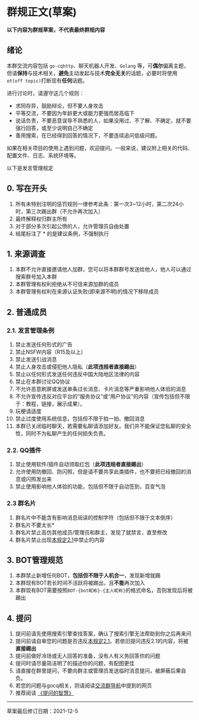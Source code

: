 # 群规正文(草案)
**以下内容为群规草案，不代表最终群规内容**

## 绪论
本群交流内容包括 `go-cqhttp`、聊天机器人开发、`Golang` 等，可**偶尔**偏离主题，但请**保持**与技术相关，**避免**主动发起与技术**完全无关**的话题，必要时将使用`ot(off topic)`打断现有**任何**话题。

进行讨论时，请遵守这几个规则：
- 求同存异，鼓励辩论，但不要人身攻击
- 平等交流，不要因为年龄更大或能力更强而居高临下
- 说话负责，不要恶意误导不熟悉的人，如果没用过、不了解、不确定，就不要强行回答，或至少说明自己不确定
- 善用搜索，在已经得到回答的情况下，不要连续追问低级问题。
  
如果在相关项目的使用上遇到问题，欢迎提问。一般来说，建议附上相关的代码、配置文件、日志、系统环境等。

以下是发言管理规定

## 0. 写在开头
1. 所有未特别注明的惩罚规则一律参考此条：第一次3~12小时，第二次24小时，第三次踢出群（不允许再次加入）
2. 最终解释权归群主所有
3. 对于部分多次引起公愤的人，允许管理员自由处置
4. 结尾标注了 * 的是建议条例，不强制执行

## 1. 来源调查
1. 本群不允许直接邀请他人加群，您可以将本群群号发送给他人，他人可以通过搜索群号加入本群
2. 本群管理有权利拒绝从不可信来源加群的成员
3. 本群管理有权利在来源认证失败(即来源不明)的情况下移除成员

## 2. 普通成员

### 2.1. 发言管理条例
1. 禁止发送任何形式的广告
2. 禁止NSFW内容（R15及以上）
3. 禁止发送引战消息
4. 禁止人身攻击或侵犯他人隐私（**此项违规者直接踢出**）
5. 禁止以任何形式发送任何违反中国大陆地区法律的内容
6. 禁止在本群讨论QQ协议
7. 不允许恶意刷屏或发送单条过长消息、卡片消息等严重影响他人体验的消息
8. 不允许宣传违反对应平台的“服务协议”或“用户协议”的内容（宣传包括但不限于：教程，链接，展示成果）。
9. 玩梗请适度
10. 禁止过度使用系统信息，包括但不限于拍一拍、撤回消息
11. 本群已关闭临时聊天，若需要私聊请添加好友。我们并不能保证您私聊的安全性，同时不为私聊产生的任何损失负责。

### 2.2. QQ插件
1. 禁止使用软件/插件自动领取红包（**此项违规者直接踢出**）
2. 允许使用防撤回、防闪照，但是请不要共享此类插件，也不要把已经撤回的消息或闪照发出来
3. 禁止使用影响他人体验的功能，包括但不限于自动签到，百变气泡

### 2.3 群名片
1. 群名片中不能含有影响消息阅读的控制字符（包括但不限于文本倒序）
2. 群名片不要太长*
3. 群名片禁止高仿其他成员/管理员和群主，发现了就禁言，直至修改
4. 群名片禁止出现[本规定2.1](#21-发言管理条例)中禁止的内容

## 3. BOT管理规范
1. 本群禁止新增任何BOT，**包括但不限于人机合一**，发现新增就踢
2. 本群现有BOT若长时间不活跃将被踢出，且**不能**再次加入
3. 本群现有BOT需要按照`BOT-{bot昵称}-{主人昵称}`的格式命名，否则发现后将被踢出

## 4. 提问
1. 提问前请先使用搜索引擎查找答案，确认了搜索引擎无法帮助到你之后再来问
2. 提问前请自审您的问题是否违反[本规定2.1](#21-发言管理条例)。若依旧提问违反2.1的内容，将被**直接踢出**
3. 提问前做好冷场或无人回答的准备，没有人有义务回答你的问题
4. 提问时请尽量简洁明了的描述你的问题，有配图更佳
5. 请直接在群里提问，不要向群主或管理员发送临时消息提问，被屏蔽后果自负。
6. 若您的问题与gocq相关，则请阅读[交流群导航](./README.md)中提到的网页
7. 推荐阅读 [《提问的智慧》](https://github.com/ryanhanwu/How-To-Ask-Questions-The-Smart-Way/blob/master/README-zh_CN.md)

---

草案最后修订日期：2021-12-5